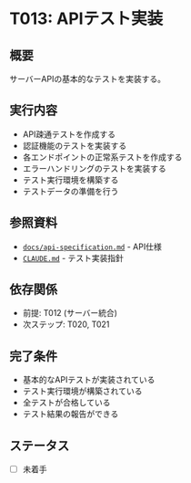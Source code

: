 # T013: APIテスト実装

## 概要
サーバーAPIの基本的なテストを実装する。

## 実行内容
- API疎通テストを作成する
- 認証機能のテストを実装する
- 各エンドポイントの正常系テストを作成する
- エラーハンドリングのテストを実装する
- テスト実行環境を構築する
- テストデータの準備を行う

## 参照資料
- [`docs/api-specification.md`](../api-specification.md) - API仕様
- [`CLAUDE.md`](../../CLAUDE.md) - テスト実装指針

## 依存関係
- 前提: T012 (サーバー統合)
- 次ステップ: T020, T021

## 完了条件
- 基本的なAPIテストが実装されている
- テスト実行環境が構築されている
- 全テストが合格している
- テスト結果の報告ができる

## ステータス
- [ ] 未着手